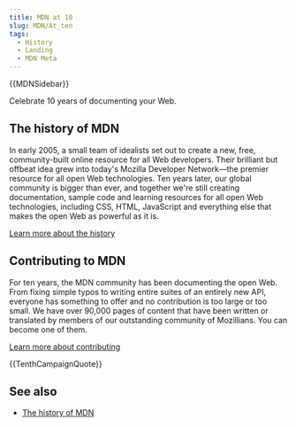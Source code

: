 ```yaml
---
title: MDN at 10
slug: MDN/At_ten
tags:
  - History
  - Landing
  - MDN Meta
---
```


{{MDNSidebar}}

Celebrate 10 years of documenting your Web.

## The history of MDN

In early 2005, a small team of idealists set out to create a new, free, community-built online resource for all Web developers. Their brilliant but offbeat idea grew into today's Mozilla Developer Network—the premier resource for all open Web technologies. Ten years later, our global community is bigger than ever, and together we're still creating documentation, sample code and learning resources for all open Web technologies, including CSS, HTML, JavaScript and everything else that makes the open Web as powerful as it is.

[Learn more about the history](/en-US/docs/MDN/At_ten/History_of_MDN)

## Contributing to MDN

For ten years, the MDN community has been documenting the open Web. From fixing simple typos to writing entire suites of an entirely new API, everyone has something to offer and no contribution is too large or too small. We have over 90,000 pages of content that have been written or translated by members of our outstanding community of Mozillians. You can become one of them.

[Learn more about contributing](/en-US/docs/MDN/Contribute)

{{TenthCampaignQuote}}

## See also

- [The history of MDN](/en-US/docs/MDN/At_ten/History_of_MDN)
